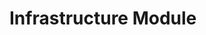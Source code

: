 <!-- import DocCardList from '@theme/DocCardList' -->

# Infrastructure Module
<!-- <DocCardList /> -->
